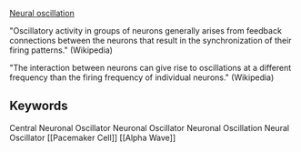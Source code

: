 [Neural oscillation](https://en.wikipedia.org/wiki/Neural_oscillation)

"Oscillatory activity in groups of neurons generally arises from feedback connections between the neurons that result in the synchronization of their firing patterns." (Wikipedia)

"The interaction between neurons can give rise to oscillations at a different frequency than the firing frequency of individual neurons." (Wikipedia)



## Keywords
Central Neuronal Oscillator
Neuronal Oscillator
Neuronal Oscillation
Neural Oscillator
[[Pacemaker Cell]]
[[Alpha Wave]]